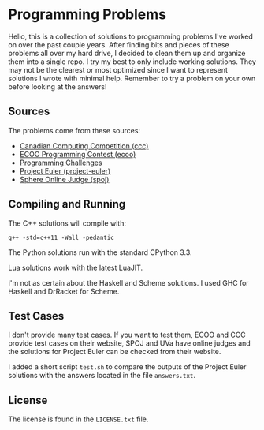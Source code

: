 Programming Problems
====================

Hello, this is a collection of solutions to programming problems I've worked on
over the past couple years. After finding bits and pieces of these problems all
over my hard drive, I decided to clean them up and organize them into a single
repo. I try my best to only include working solutions. They may not be the
clearest or most optimized since I want to represent solutions I wrote with
minimal help. Remember to try a problem on your own before looking at the
answers!

Sources
-------

The problems come from these sources:

+ [Canadian Computing Competition (ccc)](http://cemc.uwaterloo.ca/Contests/past_contests.html#ccc)
+ [ECOO Programming Contest (ecoo)](http://ecoocs.org/past.php)
+ [Programming Challenges](http://uva.onlinejudge.org/)
+ [Project Euler (project-euler)](http://projecteuler.net/)
+ [Sphere Online Judge (spoj)](http://www.spoj.com/)


Compiling and Running
---------------------

The C++ solutions will compile with:

    g++ -std=c++11 -Wall -pedantic

The Python solutions run with the standard CPython 3.3.

Lua solutions work with the latest LuaJIT.

I'm not as certain about the Haskell and Scheme solutions. I used GHC for
Haskell and DrRacket for Scheme.


Test Cases
----------

I don't provide many test cases. If you want to test them, ECOO and CCC provide
test cases on their website, SPOJ and UVa have online judges and the solutions
for Project Euler can be checked from their website.

I added a short script `test.sh` to compare the outputs of the Project Euler
solutions with the answers located in the file `answers.txt`.


License
-------

The license is found in the `LICENSE.txt` file.
